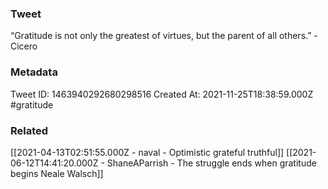 ### Tweet
“Gratitude is not only the greatest of virtues, but the parent of all others.” - Cicero

### Metadata
Tweet ID: 1463940292680298516
Created At: 2021-11-25T18:38:59.000Z
#gratitude

### Related
[[2021-04-13T02:51:55.000Z - naval - Optimistic grateful truthful]]
[[2021-06-12T14:41:20.000Z - ShaneAParrish - The struggle ends when gratitude begins Neale Walsch]]

